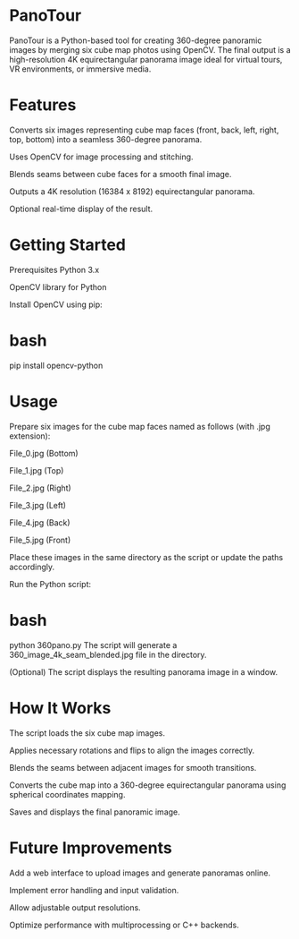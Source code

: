 # PanoTour
PanoTour is a Python-based tool for creating 360-degree panoramic images by merging six cube map photos using OpenCV. The final output is a high-resolution 4K equirectangular panorama image ideal for virtual tours, VR environments, or immersive media.

# Features
Converts six images representing cube map faces (front, back, left, right, top, bottom) into a seamless 360-degree panorama.

Uses OpenCV for image processing and stitching.

Blends seams between cube faces for a smooth final image.

Outputs a 4K resolution (16384 x 8192) equirectangular panorama.

Optional real-time display of the result.

# Getting Started
Prerequisites
Python 3.x

OpenCV library for Python

Install OpenCV using pip:

# bash
pip install opencv-python
# Usage
Prepare six images for the cube map faces named as follows (with .jpg extension):

File_0.jpg (Bottom)

File_1.jpg (Top)

File_2.jpg (Right)

File_3.jpg (Left)

File_4.jpg (Back)

File_5.jpg (Front)

Place these images in the same directory as the script or update the paths accordingly.

Run the Python script:

# bash
python 360pano.py
The script will generate a 360_image_4k_seam_blended.jpg file in the directory.

(Optional) The script displays the resulting panorama image in a window.

# How It Works
The script loads the six cube map images.

Applies necessary rotations and flips to align the images correctly.

Blends the seams between adjacent images for smooth transitions.

Converts the cube map into a 360-degree equirectangular panorama using spherical coordinates mapping.

Saves and displays the final panoramic image.

# Future Improvements
Add a web interface to upload images and generate panoramas online.

Implement error handling and input validation.

Allow adjustable output resolutions.

Optimize performance with multiprocessing or C++ backends.
